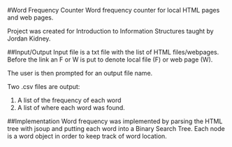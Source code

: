 
#Word Frequency Counter
Word frequency counter for local HTML pages and web pages.

Project was created for Introduction to Information Structures taught by Jordan Kidney.

##Input/Output
Input file is a txt file with the list of HTML files/webpages. Before the link an F or W is put to denote local file (F) or web page (W).

The user is then prompted for an output file name. 

Two .csv files are output: 
1. A list of the frequency of each word
2. A list of where each word was found.

##Implementation
Word frequency was implemented by parsing the HTML tree with jsoup and putting each word into a Binary Search Tree. Each node is a word object in order to keep track of word location.

